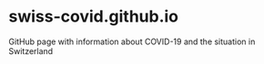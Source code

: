 # swiss-covid.github.io
GitHub page with information about COVID-19 and the situation in Switzerland
